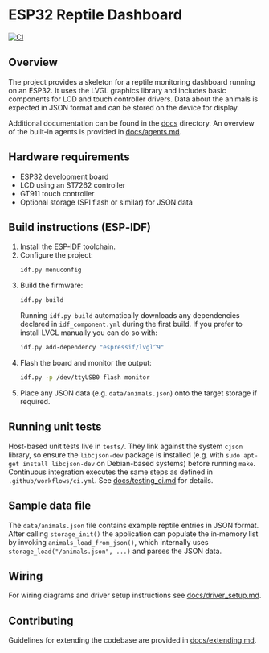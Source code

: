 # ESP32 Reptile Dashboard

[![CI](https://github.com/novaeco/lizardnova/actions/workflows/ci.yml/badge.svg)](https://github.com/novaeco/lizardnova/actions/workflows/ci.yml)

## Overview
The project provides a skeleton for a reptile monitoring dashboard running on an ESP32.
It uses the LVGL graphics library and includes basic components for LCD and touch
controller drivers. Data about the animals is expected in JSON format and can be
stored on the device for display.

Additional documentation can be found in the [docs](docs/) directory.
An overview of the built-in agents is provided in [docs/agents.md](docs/agents.md).

## Hardware requirements
- ESP32 development board
- LCD using an ST7262 controller
- GT911 touch controller
- Optional storage (SPI flash or similar) for JSON data

## Build instructions (ESP‑IDF)
1. Install the [ESP‑IDF](https://docs.espressif.com/projects/esp-idf/en/latest/esp32/get-started/index.html) toolchain.
2. Configure the project:
   ```bash
   idf.py menuconfig
   ```
3. Build the firmware:
   ```bash
   idf.py build
   ```
   Running `idf.py build` automatically downloads any dependencies declared in `idf_component.yml` during the first build.
   If you prefer to install LVGL manually you can do so with:
   ```bash
   idf.py add-dependency "espressif/lvgl^9"
   ```
4. Flash the board and monitor the output:
   ```bash
   idf.py -p /dev/ttyUSB0 flash monitor
   ```
5. Place any JSON data (e.g. `data/animals.json`) onto the target storage if required.

## Running unit tests
Host-based unit tests live in `tests/`. They link against the system `cjson` library, so ensure the `libcjson-dev` package is installed (e.g. with `sudo apt-get install libcjson-dev` on Debian-based systems) before running `make`. Continuous integration executes the same steps as defined in `.github/workflows/ci.yml`. See [docs/testing_ci.md](docs/testing_ci.md) for details.

## Sample data file

The `data/animals.json` file contains example reptile entries in JSON format.
After calling `storage_init()` the application can populate the in‑memory list
by invoking `animals_load_from_json()`, which internally uses
`storage_load("/animals.json", ...)` and parses the JSON data.

## Wiring

For wiring diagrams and driver setup instructions see [docs/driver_setup.md](docs/driver_setup.md).

## Contributing

Guidelines for extending the codebase are provided in [docs/extending.md](docs/extending.md).
